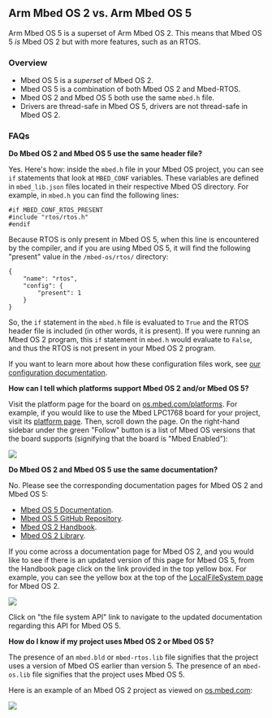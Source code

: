 ## Arm Mbed OS 2 vs. Arm Mbed OS 5

Arm Mbed OS 5 is a superset of Arm Mbed OS 2. This means that Mbed OS 5 *is* Mbed OS 2 but with more features, such as an RTOS.

### Overview

- Mbed OS 5 is a *superset* of Mbed OS 2.
- Mbed OS 5 is a combination of both Mbed OS 2 and Mbed-RTOS.
- Mbed OS 2 and Mbed OS 5 both use the same `mbed.h` file.
- Drivers are thread-safe in Mbed OS 5, drivers are not thread-safe in Mbed OS 2.

### FAQs

**Do Mbed OS 2 and Mbed OS 5 use the same header file?**

   Yes. Here's how: inside the `mbed.h` file in your Mbed OS project, you can see `if` statements that look at `MBED_CONF` variables. These variables are defined in `mbed_lib.json` files located in their respective Mbed OS directory. For example, in `mbed.h` you can find the following lines:

   ```
   #if MBED_CONF_RTOS_PRESENT
   #include "rtos/rtos.h"
   #endif
   ```

   Because RTOS is only present in Mbed OS 5, when this line is encountered by the compiler, and if you are using Mbed OS 5, it will find the following "present" value in the `/mbed-os/rtos/` directory:

   ```
   {
       "name": "rtos",
       "config": {
           "present": 1
       }
   }
   ```

   So, the `if` statement in the `mbed.h` file is evaluated to `True` and the RTOS header file is included (in other words, it is present). If you were running an Mbed OS 2 program, this `if` statement in `mbed.h` would evaluate to `False`, and thus the RTOS is not present in your Mbed OS 2 program.

   If you want to learn more about how these configuration files work, see [our configuration documentation](https://os.mbed.com/docs/latest/tools/configuring-tools.html).

**How can I tell which platforms support Mbed OS 2 and/or Mbed OS 5?**

   Visit the platform page for the board on [os.mbed.com/platforms](https://os.mbed.com/platforms/). For example, if you would like to use the Mbed LPC1768 board for your project, visit its [platform page](https://os.mbed.com/platforms/mbed-LPC1768/). Then, scroll down the page. On the right-hand sidebar under the green "Follow" button is a list of Mbed OS versions that the board supports (signifying that the board is "Mbed Enabled"):

   <span class="images">![](https://os.mbed.com/media/uploads/jplunkett/mbedenabled.png)</span>

**Do Mbed OS 2 and Mbed OS 5 use the same documentation?**

   No. Please see the corresponding documentation pages for Mbed OS 2 and Mbed OS 5:

   - [Mbed OS 5 Documentation](https://os.mbed.com/docs/latest).
   - [Mbed OS 5 GitHub Repository](https://github.com/armmbed/mbed-os).
   - [Mbed OS 2 Handbook](https://os.mbed.com/handbook/Homepage).
   - [Mbed OS 2 Library](https://os.mbed.com/users/mbed_official/code/mbed/).

   If you come across a documentation page for Mbed OS 2, and you would like to see if there is an updated version of this page for Mbed OS 5, from the Handbook page click on the link provided in the top yellow box. For example, you can see the yellow box at the top of the [LocalFileSystem page](https://os.mbed.com/handbook/LocalFileSystem) for Mbed OS 2.

   <span class="images">![](https://os.mbed.com/media/uploads/jplunkett/mbedhandbookbox.png)</span>

   Click on "the file system API" link to navigate to the updated documentation regarding this API for Mbed OS 5.

**How do I know if my project uses Mbed OS 2 or Mbed OS 5?**

   The presence of an `mbed.bld` or `mbed-rtos.lib` file signifies that the project uses a version of Mbed OS earlier than version 5. The presence of an `mbed-os.lib` file signifies that the project uses Mbed OS 5.

   Here is an example of an Mbed OS 2 project as viewed on [os.mbed.com](https://os.mbed.com):

   <span class="images">![](https://os.mbed.com/media/uploads/jplunkett/2-oldmbed.png)</span>
